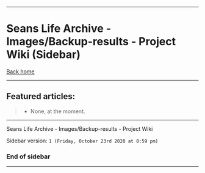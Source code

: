 
***

# Seans Life Archive - Images/Backup-results - Project Wiki (Sidebar)

[Back home](https://github.com/seanpm2001/SeansLifeArchive_Images_Backup-results/wiki/)

***

## Featured articles:

> * None, at the moment.

***

Seans Life Archive - Images/Backup-results - Project Wiki

Sidebar version: `1 (Friday, October 23rd 2020 at 8:59 pm)`

### End of sidebar

***

